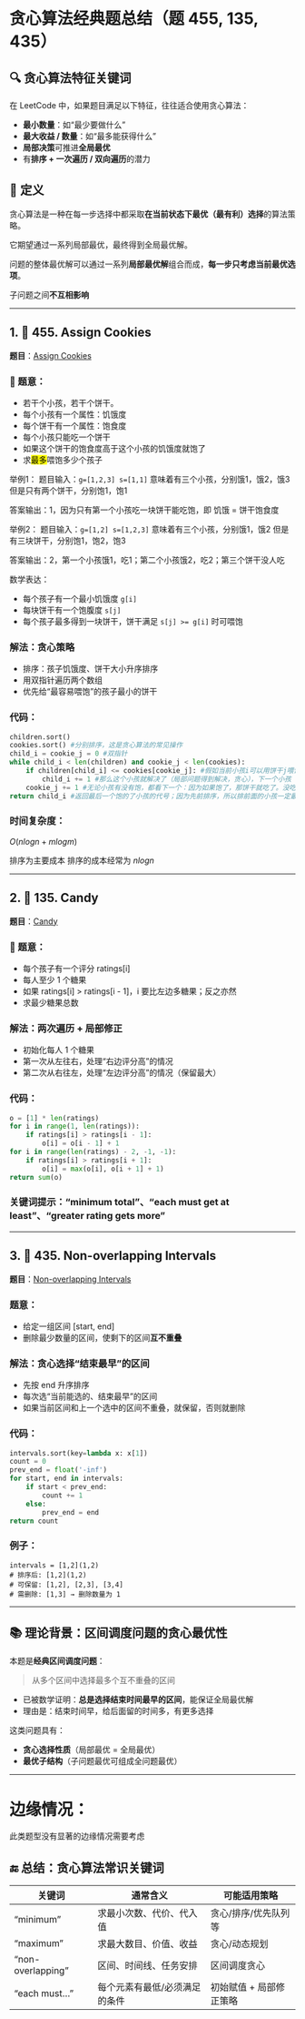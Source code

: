 # 贪心算法经典题总结（题 455, 135, 435）
## 🔍 贪心算法特征关键词


在 LeetCode 中，如果题目满足以下特征，往往适合使用贪心算法：

- **最小数量**：如“最少要做什么”
- **最大收益 / 数量**：如“最多能获得什么”
- **局部决策**可推进**全局最优**
- 有**排序 + 一次遍历 / 双向遍历**的潜力

## 🧠 定义

贪心算法是一种在每一步选择中都采取**在当前状态下最优（最有利）选择**的算法策略。

它期望通过一系列局部最优，最终得到全局最优解。

问题的整体最优解可以通过一系列**局部最优解**组合而成，**每一步只考虑当前最优选项**。

子问题之间**不互相影响**


---

## 1. 🍪 455. Assign Cookies

**题目**：[Assign Cookies](https://leetcode.com/problems/assign-cookies/)

### 🧾 题意：

- 若干个小孩，若干个饼干。
- 每个小孩有一个属性：饥饿度
- 每个饼干有一个属性：饱食度
- 每个小孩只能吃一个饼干
- 如果这个饼干的饱食度高于这个小孩的饥饿度就饱了
- 求<mark>最多</mark>喂饱多少个孩子  

举例1：
题目输入：`g=[1,2,3] s=[1,1]`
意味着有三个小孩，分别饿1，饿2，饿3
但是只有两个饼干，分别饱1，饱1

答案输出：1，因为只有第一个小孩吃一块饼干能吃饱，即 饥饿 = 饼干饱食度

举例2：
题目输入：`g=[1,2] s=[1,2,3]`
意味着有三个小孩，分别饿1，饿2
但是有三块饼干，分别饱1，饱2，饱3

答案输出：2，第一个小孩饿1，吃1；第二个小孩饿2，吃2；第三个饼干没人吃

数学表达：
- 每个孩子有一个最小饥饿度 `g[i]`
- 每块饼干有一个饱腹度 `s[j]`
- 每个孩子最多得到一块饼干，饼干满足 `s[j] >= g[i]` 时可喂饱

### 解法：贪心策略

- 排序：孩子饥饿度、饼干大小升序排序
- 用双指针遍历两个数组
- 优先给“最容易喂饱”的孩子最小的饼干  
### 代码：

```python
children.sort()
cookies.sort() #分别排序，这是贪心算法的常见操作
child_i = cookie_j = 0 #双指针
while child_i < len(children) and cookie_j < len(cookies):
    if children[child_i] <= cookies[cookie_j]: #假如当前小孩i可以用饼干j喂饱
        child_i += 1 #那么这个小孩就解决了（局部问题得到解决，贪心），下一个小孩
    cookie_j += 1 #无论小孩有没有饱，都看下一个：因为如果饱了，那饼干就吃了。没吃饱那这个饼干也不用管了，题目不要求你关心饼干的命运
return child_i #返回最后一个饱的了小孩的代号；因为先前排序，所以排前面的小孩一定最容易喂饱，并且如果小孩不吃饱，child_i是不会增长的。因此这个代号就是喂饱的小孩数。
```

### 时间复杂度：

$O(n log n + m log m)$

排序为主要成本
排序的成本经常为 $n log n$

---
## 2. 🍬 135. Candy

**题目**：[Candy](https://leetcode.com/problems/candy/)  

### 🧾 题意：

- 每个孩子有一个评分 ratings[i]
- 每人至少 1 个糖果
- 如果 ratings[i] > ratings[i - 1]，i 要比左边多糖果；反之亦然
- 求最少糖果总数  

###  解法：两次遍历 + 局部修正

- 初始化每人 1 个糖果
- 第一次从左往右，处理“右边评分高”的情况    
- 第二次从右往左，处理“左边评分高”的情况（保留最大）

### 代码：

```python
o = [1] * len(ratings)
for i in range(1, len(ratings)):
    if ratings[i] > ratings[i - 1]:
        o[i] = o[i - 1] + 1
for i in range(len(ratings) - 2, -1, -1):
    if ratings[i] > ratings[i + 1]:
        o[i] = max(o[i], o[i + 1] + 1)
return sum(o)
```

### 关键词提示：“minimum total”、“each must get at least”、“greater rating gets more”

---

## 3. 📆 435. Non-overlapping Intervals

**题目**：[Non-overlapping Intervals](https://leetcode.com/problems/non-overlapping-intervals/)
### 题意：

- 给定一组区间 [start, end]
- 删除最少数量的区间，使剩下的区间**互不重叠**
### 解法：贪心选择“结束最早”的区间

- 先按 end 升序排序
- 每次选“当前能选的、结束最早”的区间
- 如果当前区间和上一个选中的区间不重叠，就保留，否则就删除
### 代码：

```python
intervals.sort(key=lambda x: x[1])
count = 0
prev_end = float('-inf')
for start, end in intervals:
    if start < prev_end:
        count += 1
    else:
        prev_end = end
return count
```
### 例子：

```
intervals = [1,2](1,2)
# 排序后: [1,2](1,2)
# 可保留: [1,2], [2,3], [3,4]
# 需删除: [1,3] → 删除数量为 1
```

---
## 📚 理论背景：区间调度问题的贪心最优性

本题是**经典区间调度问题**：

> 从多个区间中选择最多个互不重叠的区间
  
- 已被数学证明：**总是选择结束时间最早的区间**，能保证全局最优解
- 理由是：结束时间早，给后面留的时间多，有更多选择

这类问题具有：
- **贪心选择性质**（局部最优 = 全局最优）
- **最优子结构**（子问题最优可组成全问题最优）

---
# 边缘情况：
此类题型没有显著的边缘情况需要考虑

## 🔚 总结：贪心算法常识关键词

|**关键词**|**通常含义**|**可能适用策略**|
|---|---|---|
|“minimum”|求最小次数、代价、代入值|贪心/排序/优先队列等|
|“maximum”|求最大数目、价值、收益|贪心/动态规划|
|“non-overlapping”|区间、时间线、任务安排|区间调度贪心|
|“each must…”|每个元素有最低/必须满足的条件|初始赋值 + 局部修正策略|

